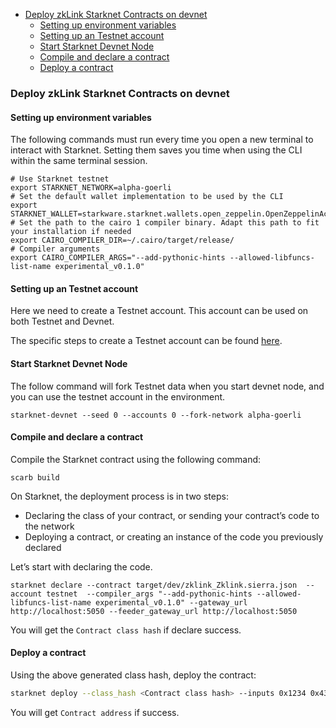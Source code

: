- [Deploy zkLink Starknet Contracts on devnet](#deploy-zklink-starknet-contracts-on-devnet)
  - [Setting up environment variables](#setting-up-environment-variables)
  - [Setting up an Testnet account](#setting-up-an-testnet-account)
  - [Start Starknet Devnet Node](#start-starknet-devnet-node)
  - [Compile and declare a contract](#compile-and-declare-a-contract)
  - [Deploy a contract](#deploy-a-contract)

### Deploy zkLink Starknet Contracts on devnet

#### Setting up environment variables

The following commands must run every time you open a new terminal to interact with Starknet. Setting them saves you time when using the CLI within the same terminal session.

```
# Use Starknet testnet
export STARKNET_NETWORK=alpha-goerli
# Set the default wallet implementation to be used by the CLI
export STARKNET_WALLET=starkware.starknet.wallets.open_zeppelin.OpenZeppelinAccount
# Set the path to the cairo 1 compiler binary. Adapt this path to fit your installation if needed
export CAIRO_COMPILER_DIR=~/.cairo/target/release/
# Compiler arguments
export CAIRO_COMPILER_ARGS="--add-pythonic-hints --allowed-libfuncs-list-name experimental_v0.1.0"
```

#### Setting up an Testnet account

Here we need to create a Testnet account. This account can be used on both Testnet and Devnet. 

The specific steps to create a Testnet account can be found [here](deploy_testnet.md#setting-up-an-account).

#### Start Starknet Devnet Node

The follow command will fork Testnet data when you start devnet node, and you can use the testnet account in the environment.

```shell
starknet-devnet --seed 0 --accounts 0 --fork-network alpha-goerli
```

#### Compile and declare a contract

Compile the Starknet contract using the following command:

```shell
scarb build
```

On Starknet, the deployment process is in two steps:

- Declaring the class of your contract, or sending your contract’s code to the network
- Deploying a contract, or creating an instance of the code you previously declared

Let’s start with declaring the code.

```shell
starknet declare --contract target/dev/zklink_Zklink.sierra.json  --account testnet  --compiler_args "--add-pythonic-hints --allowed-libfuncs-list-name experimental_v0.1.0" --gateway_url http://localhost:5050 --feeder_gateway_url http://localhost:5050
```

You will get the `Contract class hash` if declare success.

#### Deploy a contract

Using the above generated class hash, deploy the contract:

```Bash
starknet deploy --class_hash <Contract class hash> --inputs 0x1234 0x4321 0 0 0 0 0 0 0 0 --account testnet --gateway_url http://localhost:5050 --feeder_gateway_url http://localhost:5050
```

You will get `Contract address` if success.
